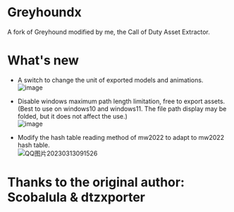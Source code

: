 # Greyhoundx
A fork of Greyhound modified by me, the Call of Duty Asset Extractor.  

# What's new
* A switch to change the unit of exported models and animations.  
![image](https://user-images.githubusercontent.com/60915288/224821799-70fe9e83-396c-4098-949f-e840553dd816.png)  

* Disable windows maximum path length limitation, free to export assets.  
(Best to use on windows10 and windows11. The file path display may be folded, but it does not affect the use.)  
![image](https://user-images.githubusercontent.com/60915288/224823156-21136d9e-52e4-4ed1-8c26-ddd543801484.png)  

* Modify the hash table reading method of mw2022 to adapt to mw2022 hash table.  
![QQ图片20230313091526](https://user-images.githubusercontent.com/60915288/224822943-7a2eab12-d130-4e34-bd03-501a5803c79b.png)  

# Thanks to the original author: Scobalula & dtzxporter
